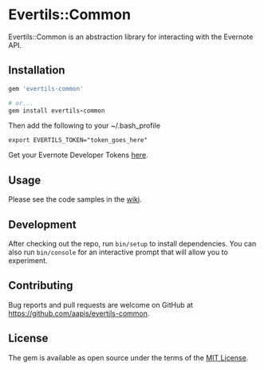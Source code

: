 # Evertils::Common

Evertils::Common is an abstraction library for interacting with the Evernote API.

## Installation

```ruby
gem 'evertils-common'

# or...
gem install evertils-common
```

Then add the following to your ~/.bash_profile

```shell
export EVERTILS_TOKEN="token_goes_here"
```

Get your Evernote Developer Tokens [here](https://www.evernote.com/Login.action?targetUrl=%2Fapi%2FDeveloperToken.action).

## Usage

Please see the code samples in the [wiki](https://github.com/aapis/evertils-common/wiki).

## Development

After checking out the repo, run `bin/setup` to install dependencies. You can also run `bin/console` for an interactive prompt that will allow you to experiment.

## Contributing

Bug reports and pull requests are welcome on GitHub at https://github.com/aapis/evertils-common.


## License

The gem is available as open source under the terms of the [MIT License](http://opensource.org/licenses/MIT).


